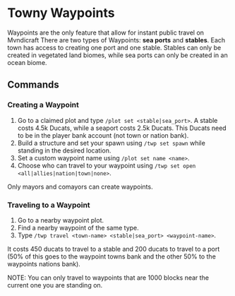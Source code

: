 # Towny Waypoints

Waypoints are the only feature that allow for instant public travel on Mvndicraft
There are two types of Waypoints: **sea ports** and **stables**.
Each town has access to creating one port and one stable. Stables can only be created in vegetated land biomes, while sea ports can only be created in an ocean biome.

## Commands

### Creating a Waypoint

1. Go to a claimed plot and type `/plot set <stable|sea_port>`. A stable costs 4.5k Ducats, while a seaport costs 2.5k Ducats. This Ducats need to be in the player bank account (not town or nation bank).
2. Build a structure and set your spawn using `/twp set spawn` while standing in the desired location.
3. Set a custom waypoint name using `/plot set name <name>`.
4. Choose who can travel to your waypoint using `/twp set open <all|allies|nation|town|none>`.

Only mayors and comayors can create waypoints.

### Traveling to a Waypoint

1. Go to a nearby waypoint plot.
2. Find a nearby waypoint of the same type.
3. Type `/twp travel <town-name> <stable|sea_port> <waypoint-name>`.

It costs 450 ducats to travel to a stable and 200 ducats to travel to a port (50% of this goes to the waypoint towns bank and the other 50% to the waypoints nations bank).

NOTE: You can only travel to waypoints that are 1000 blocks near the current one you are standing on.
